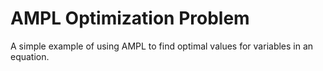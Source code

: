 # AMPL Optimization Problem

A simple example of using AMPL to find optimal values for variables in an equation.
